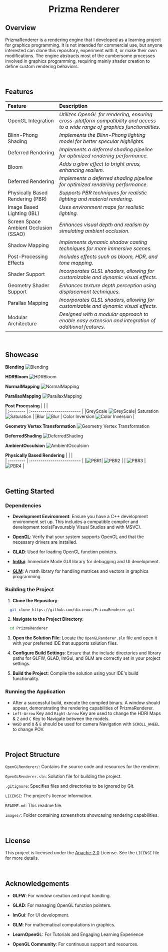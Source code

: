 
<h1 align="center">
Prizma Renderer
</h1>

## **Overview**
PrizmaRenderer is a rendering engine that I developed as a learning project for graphics programming. It is not intended for commercial use, but anyone interested can clone this repository, experiment with it, or make their own modifications. The engine abstracts most of the cumbersome processes involved in graphics programming, requiring mainly shader creation to define custom rendering behaviors.

<br>

## **Features**


| **Feature**   |  **Description**        |
| :-------- |  :------------------------- |
| OpenGL Integration |  *Utilizes OpenGL for rendering, ensuring cross-platform compatibility and access to a wide range of graphics functionalities.* |
| Blinn-Phong Shading |  *Implements the Blinn-Phong lighting model for better specular highlights.* |
| Deferred Rendering |  *Implements a deferred shading pipeline for optimized rendering performance.* |
| Bloom |  *Adds a glow effect to bright areas, enhancing realism.* |
| Deferred Rendering |  *Implements a deferred shading pipeline for optimized rendering performance.* |
| Physically Based Rendering (PBR) |  *Supports PBR techniques for realistic lighting and material rendering.* |
| Image Based Lighting (IBL) |  *Uses environment maps for realistic lighting.* |
| Screen Space Ambient Occlusion (SSAO) |  *Enhances visual depth and realism by simulating ambient occlusion.* |
| Shadow Mapping |  *Implements dynamic shadow casting techniques for more immersive scenes.* |
| Post-Processing Effects |  *Includes effects such as bloom, HDR, and tone mapping.* |
| Shader Support |  *Incorporates GLSL shaders, allowing for customizable and dynamic visual effects.* |
| Geometry Shader Support |  *Enhances texture depth perception using displacement techniques.* |
| Parallax Mapping |  *Incorporates GLSL shaders, allowing for customizable and dynamic visual effects.* |
| Modular Architecture |  *Designed with a modular approach to enable easy extension and integration of additional features.* |

<br>

## **Showcase**

**Blending**
![Blending](https://github.com/dicieous/PrizmaRenderer/blob/a926bb8417cccfa1820962339e11d4421049bde1/OpenGLRenderer/readme/Blend.png)

**HDRBloom**
![HDRBloom](https://github.com/dicieous/PrizmaRenderer/blob/985876e97dfe0c49059ba6893e4bd6928f81244b/OpenGLRenderer/readme/HDRBloom.png)

**NormalMapping**
![NormalMapping](https://github.com/dicieous/PrizmaRenderer/blob/985876e97dfe0c49059ba6893e4bd6928f81244b/OpenGLRenderer/readme/NormalMapping.png)

**ParallaxMapping**
![ParallaxMapping](https://github.com/dicieous/PrizmaRenderer/blob/985876e97dfe0c49059ba6893e4bd6928f81244b/OpenGLRenderer/readme/ParallaxMapping.png)

**Post Processing**
|           |                             |               
| :-------- |  :------------------------- |
|GreyScale ![GreyScale](https://github.com/dicieous/PrizmaRenderer/blob/75c9c3e998a93ba33781fd99b36fe0eb7fc99569/OpenGLRenderer/readme/PostProcess1.png)| Saturation ![Saturation](https://github.com/dicieous/PrizmaRenderer/blob/75c9c3e998a93ba33781fd99b36fe0eb7fc99569/OpenGLRenderer/readme/PostProcess3.png) |
|Blur ![Blur](https://github.com/dicieous/PrizmaRenderer/blob/75c9c3e998a93ba33781fd99b36fe0eb7fc99569/OpenGLRenderer/readme/PostProcess4.png) | Color Inversion ![Color Inversion](https://github.com/dicieous/PrizmaRenderer/blob/75c9c3e998a93ba33781fd99b36fe0eb7fc99569/OpenGLRenderer/readme/PostProcess2.png) |

**Geometry Vertex Transformation**
![Geometry Vertex Transformation](https://github.com/dicieous/PrizmaRenderer/blob/75c9c3e998a93ba33781fd99b36fe0eb7fc99569/OpenGLRenderer/readme/GeometryShader.png)

**DeferredShading**
![DeferredShading](https://github.com/dicieous/PrizmaRenderer/blob/75c9c3e998a93ba33781fd99b36fe0eb7fc99569/OpenGLRenderer/readme/DeferredShading.png)

**AmbientOcculsion**
![AmbientOcculsion](https://github.com/dicieous/PrizmaRenderer/blob/75c9c3e998a93ba33781fd99b36fe0eb7fc99569/OpenGLRenderer/readme/AmbientOcculsion.png)

**Physically Based Rendering**
|           |                             |               
| :-------- |  :------------------------- |
|![PBR1](https://github.com/dicieous/PrizmaRenderer/blob/75c9c3e998a93ba33781fd99b36fe0eb7fc99569/OpenGLRenderer/readme/PBR1.png)| ![PBR2](https://github.com/dicieous/PrizmaRenderer/blob/75c9c3e998a93ba33781fd99b36fe0eb7fc99569/OpenGLRenderer/readme/PBR2.png) |
| ![PBR3](https://github.com/dicieous/PrizmaRenderer/blob/75c9c3e998a93ba33781fd99b36fe0eb7fc99569/OpenGLRenderer/readme/PBR3.png) | ![PBR4](https://github.com/dicieous/PrizmaRenderer/blob/75c9c3e998a93ba33781fd99b36fe0eb7fc99569/OpenGLRenderer/readme/PBR4.png) |

<br>

## **Getting Started**

### Dependencies
- **Development Environment**: Ensure you have a C++ development environment set up. This includes a compatible compiler and development tools(Favourably Visual Studios and with MSVC).

- [**OpenGL**](https://www.opengl.org/): Verify that your system supports OpenGL and that the necessary drivers are installed.

 - [**GLAD**](https://glad.dav1d.de/): Used for loading OpenGL function pointers.

- [**ImGui**](https://github.com/ocornut/imgui): Immediate Mode GUI library for debugging and UI development.

- [**GLM**](https://github.com/g-truc/glm): A math library for handling matrices and vectors in graphics programming.

### Building the Project

1. **Clone the Repository**:
```bash
  git clone https://github.com/dicieous/PrizmaRenderer.git
```

2. **Navigate to the Project Directory**:

```bash
  cd PrizmaRenderer
```

3.  **Open the Solution File**: Locate the ```OpenGLRenderer.sln``` file and open it with your preferred IDE that supports solution files.

4. **Configure Build Settings**: Ensure that the include directories and library paths for GLFW, GLAD, ImGui, and GLM are correctly set in your project settings.

5. **Build the Project**: Compile the solution using your IDE's build functionality.

### Running the Application

- After a successful build, execute the compiled binary. A window should appear, demonstrating the rendering capabilities of PrizmaRenderer.
-  ```Left-Arrow``` Key and ```Right-Arrow``` Key are used to change the HDRI Maps & ```Z``` and ```C``` Key to Navigate between the models.
- ```WASD``` and ```Q``` & ```E``` should be used for camera Navigation with ```SCROLL_WHEEL``` to change POV.

<br>

## **Project Structure**

```OpenGLRenderer/```: Contains the source code and resources for the renderer.

```OpenGLRenderer.sln```: Solution file for building the project.

```.gitignore```: Specifies files and directories to be ignored by Git.

```LICENSE```: The project's license information.

```README.md```: This readme file.

```images/```: Folder containing screenshots showcasing rendering capabilities.

<br>

## **License**

This project is licensed under the [Apache-2.0](https://choosealicense.com/licenses/apache-2.0/) License. See the ```LICENSE``` file for more details.

<br>

## **Acknowledgements**

- **GLFW**: For window creation and input handling.

- **GLAD**: For managing OpenGL function pointers.

- **ImGui**: For UI development.

- **GLM**: For mathematical computations in graphics.

- **LearnOpenG**L: For Tutorials and Engaging Learning Experience

- **OpenGL Community**: For continuous support and resources.


